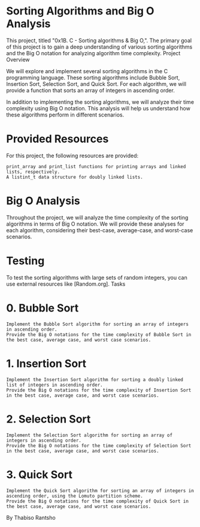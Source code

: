 # Sorting Algorithms and Big O Analysis

This project, titled "0x1B. C - Sorting algorithms & Big O,". The primary goal of this project is to gain a deep understanding of various sorting algorithms and the Big O notation for analyzing algorithm time complexity.
Project Overview

We will explore and implement several sorting algorithms in the C programming language. These sorting algorithms include Bubble Sort, Insertion Sort, Selection Sort, and Quick Sort. For each algorithm, we will provide a function that sorts an array of integers in ascending order.

In addition to implementing the sorting algorithms, we will analyze their time complexity using Big O notation. This analysis will help us understand how these algorithms perform in different scenarios.

# Provided Resources

For this project, the following resources are provided:

    print_array and print_list functions for printing arrays and linked lists, respectively.
    A listint_t data structure for doubly linked lists.

# Big O Analysis

Throughout the project, we will analyze the time complexity of the sorting algorithms in terms of Big O notation. We will provide these analyses for each algorithm, considering their best-case, average-case, and worst-case scenarios.

# Testing

To test the sorting algorithms with large sets of random integers, you can use external resources like [Random.org].
Tasks

# 0. Bubble Sort

    Implement the Bubble Sort algorithm for sorting an array of integers in ascending order.
    Provide the Big O notations for the time complexity of Bubble Sort in the best case, average case, and worst case scenarios.

# 1. Insertion Sort

    Implement the Insertion Sort algorithm for sorting a doubly linked list of integers in ascending order.
    Provide the Big O notations for the time complexity of Insertion Sort in the best case, average case, and worst case scenarios.

# 2. Selection Sort

    Implement the Selection Sort algorithm for sorting an array of integers in ascending order.
    Provide the Big O notations for the time complexity of Selection Sort in the best case, average case, and worst case scenarios.

# 3. Quick Sort

    Implement the Quick Sort algorithm for sorting an array of integers in ascending order, using the Lomuto partition scheme.
    Provide the Big O notations for the time complexity of Quick Sort in the best case, average case, and worst case scenarios.

By Thabiso Rantsho
